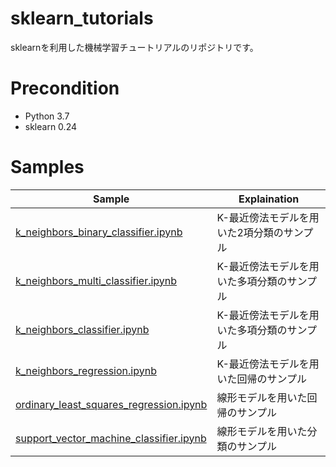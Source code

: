 # sklearn_tutorials

sklearnを利用した機械学習チュートリアルのリポジトリです。

# Precondition

- Python 3.7
- sklearn 0.24

# Samples

| Sample | Explaination |
-----------|-------------|
| [k_neighbors_binary_classifier.ipynb][0] | K-最近傍法モデルを用いた2項分類のサンプル
| [k_neighbors_multi_classifier.ipynb][1] | K-最近傍法モデルを用いた多項分類のサンプル
| [k_neighbors_classifier.ipynb][2] | K-最近傍法モデルを用いた多項分類のサンプル
| [k_neighbors_regression.ipynb][3] | K-最近傍法モデルを用いた回帰のサンプル
| [ordinary_least_squares_regression.ipynb][10] | 線形モデルを用いた回帰のサンプル
| [support_vector_machine_classifier.ipynb][20] | 線形モデルを用いた分類のサンプル


[0]: k_neighbors_binary_classifier.ipynb
[1]: k_neighbors_multi_classifier.ipynb
[2]: k_neighbors_classifier.ipynb
[3]: k_neighbors_regression.ipynb
[10]: ordinary_least_squares_regression.ipynb
[20]: support_vector_machine_classifier.ipynb

